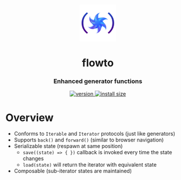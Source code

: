 <div align="center">
  <img src="https://github.com/marshallcb/flowto/raw/main/meta/flowto.png" alt="flowto" width="100" />
</div>

<h1 align="center">flowto</h1>
<h3 align="center">Enhanced generator functions</h3>

<div align="center">
  <a href="https://npmjs.org/package/flowto">
    <img src="https://badgen.now.sh/npm/v/flowto" alt="version" />
  </a>
  <a href="https://packagephobia.com/result?p=flowto">
    <img src="https://badgen.net/packagephobia/install/flowto" alt="install size" />
  </a>
</div>

# Overview
- Conforms to `Iterable` and `Iterator` protocols (just like generators)
- Supports `back()` and `forward()` (similar to browser navigation)
- Serializable state (respawn at same position)
  - `save((state) => { })` callback is invoked every time the state changes
  - `load(state)` will return the iterator with equivalent state
- Composable (sub-iterator states are maintained)

